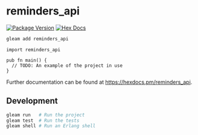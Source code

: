 # reminders_api

[![Package Version](https://img.shields.io/hexpm/v/reminders_api)](https://hex.pm/packages/reminders_api)
[![Hex Docs](https://img.shields.io/badge/hex-docs-ffaff3)](https://hexdocs.pm/reminders_api/)

```sh
gleam add reminders_api
```
```gleam
import reminders_api

pub fn main() {
  // TODO: An example of the project in use
}
```

Further documentation can be found at <https://hexdocs.pm/reminders_api>.

## Development

```sh
gleam run   # Run the project
gleam test  # Run the tests
gleam shell # Run an Erlang shell
```
